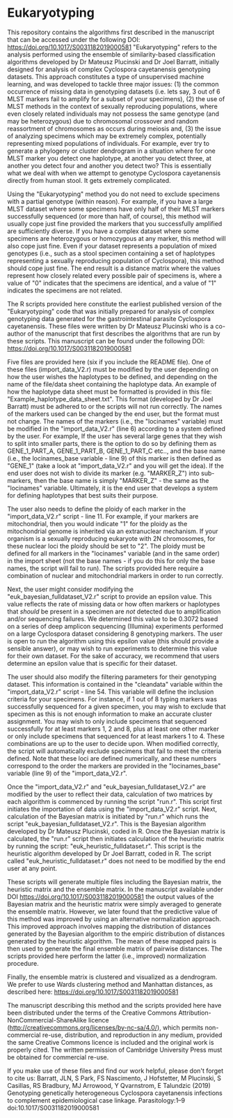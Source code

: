 # Eukaryotyping
This repository contains the algorithms first described in the manuscript that can be accessed under the following DOI: https://doi.org/10.1017/S0031182019000581
"Eukaryotyping" refers to the analysis performed using the ensemble of similarity-based classification algorithms developed by Dr Mateusz Plucinski and Dr Joel Barratt, initially designed for analysis of complex Cyclospora cayetanensis genotyping datasets. This approach constitutes a type of unsupervised machine learning, and was developed to tackle three major issues: (1) the common occurrence of missing data in genotyping datasets (i.e. lets say, 3 out of 6 MLST markers fail to amplify for a subset of your specimens), (2) the use of MLST methods in the context of sexually reproducing populations, where even closely related individuals may not possess the same genotype (and may be heterozygous) due to chromosomal crossover and random reassortment of chromosomes as occurs during meiosis and, (3) the issue of analyzing specimens which may be extremely complex, potentially representing mixed populations of individuals. For example, ever try to generate a phylogeny or cluster dendrogram in a situation where for one MLST marker you detect one haplotype, at another you detect three, at another you detect four and another you detect two? This is essentially what we deal with when we attempt to genotype Cyclospora cayetanensis directly from human stool. It gets extremely complicated.

Using the "Eukaryotyping" method you do not need to exclude specimens with a partial genotype (within reason). For example, if you have a large MLST dataset where some specimens have only half of their MLST markers successfully sequenced (or more than half, of course), this method will usually cope just fine provided the markers that you successfully amplified are sufficiently diverse. If you have a complex dataset where some specimens are heterozygous or homozygous at any marker, this method will also cope just fine. Even if your dataset represents a population of mixed genotypes (i.e., such as a stool specimen containing a set of haplotypes representing a sexually reproducing population of Cyclospora), this method should cope just fine. The end result is a distance matrix where the values represent how closely related every possible pair of specimens is, where a value of "0" indicates that the specimens are identical, and a value of "1" indicates the specimens are not related.

The R scripts provided here constitute the earliest published version of the "Eukaryotyping" code that was initially prepared for analysis of complex genotyping data generated for the gastrointestinal parasite Cyclospora cayetanensis. These files were written by Dr Mateusz Plucinski who is a co-author of the manuscript that first describes the algorithms that are run by these scripts. This manuscript can be found under the following DOI: https://doi.org/10.1017/S0031182019000581

Five files are provided here (six if you include the README file). One of these files (import_data_V2.r) must be modified by the user depending on how the user wishes the haplotypes to be defined, and depending on the name of the file/data sheet containing the haplotype data. An example of how the haplotype data sheet must be formatted is provided in this file: "Example_haplotype_data_sheet.txt". This format (developed by Dr Joel Barratt) must be adhered to or the scripts will not run correctly. The names of the markers used can be changed by the end user, but the format must not change. The names of the markers (i.e., the "locinames" variable) must be modified in the "import_data_V2.r" (line 6) according to a system defined by the user. For example, If the user has several large genes that they wish to split into smaller parts, there is the option to do so by defining them as GENE_1_PART_A, GENE_1_PART_B, GENE_1_PART_C etc.., and the base name (i.e., the locinames_base variable - line 9) of this marker is then defined as "GENE_1" (take a look at "import_data_V2.r" and you will get the idea). If the end user does not wish to divide its marker (e.g. "MARKER_Z") into sub-markers, then the base name is simply "MARKER_Z" - the same as the "locinames" variable. Ultimately, it is the end user that develops a system for defining haplotypes that best suits their purpose.

The user also needs to define the ploidy of each marker in the "import_data_V2.r" script - line 11. For example, if your markers are mitochondrial, then you would indicate "1" for the ploidy as the mitochondrial genome is inherited via an extranuclear mechanism. If your organism is a sexually reproducing eukaryote with 2N chromosomes, for these nuclear loci the ploidy should be set to "2". The ploidy must be defined for all markers in the "locinames" variable (and in the same order) in the import sheet (not the base names - if you do this for only the base names, the script will fail to run). The scripts provided here require a combination of nuclear and mitochondrial markers in order to run correctly.

Next, the user might consider modifying the "euk_bayesian_fulldataset_V2.r" script to provide an epsilon value. This value reflects the rate of missing data or how often markers or haplotypes that *should* be present in a specimen are *not* detected due to amplification and/or sequencing failures. We determined this value to be 0.3072 based on a series of deep amplicon sequencing (Illumina) experiments performed on a large Cyclospora dataset considering 8 genotyping markers. The user is open to run the algorithm using this epsilon value (this should provide a sensible answer), or may wish to run experiments to determine this value for their own dataset. For the sake of accuracy, we recommend that users determine an epsilon value that is specific for their dataset.

The user should also modify the filtering parameters for their genotyping dataset. This information is contained in the "cleandata" variable within the "import_data_V2.r" script - line 54. This variable will define the inclusion criteria for your specimens. For instance, if 1 out of 8 typing markers was successfully sequenced for a given specimen, you may wish to exclude that specimen as this is not enough information to make an accurate cluster assignment. You may wish to only include specimens that sequenced successfully for at least markers 1, 2 and 8, plus at least one other marker or only include specimens that sequenced for at least markers 1 to 4. These combinations are up to the user to decide upon. When modified correctly, the script will automatically exclude specimens that fail to meet the criteria defined. Note that these loci are defined numerically, and these numbers correspond to the order the markers are provided in the "locinames_base" variable (line 9) of the "import_data_V2.r".

Once the "import_data_V2.r" and  "euk_bayesian_fulldataset_V2.r" are modified by the user to reflect their data, calculation of two matrices by each algorithm is commenced by running the script "run.r". This script first initiates the importation of data using the "import_data_V2.r" script. Next, calculation of the Bayesian matrix is initiated by "run.r" which runs the script "euk_bayesian_fulldataset_V2.r". This is the Bayesian algorithm developed by Dr Mateusz Plucinski, coded in R. Once the Bayesian matrix is calculated, the "run.r" script then initiates calculation of the heuristic matrix by running the script:  "euk_heuristic_fulldataset.r". This script is the heuristic algorithm developed by Dr Joel Barratt, coded in R.  The script called "euk_heuristic_fulldataset.r" does not need to be modified by the end user at any point.

These scripts will generate multiple files including the Bayesian matrix, the heuristic matrix and the ensemble matrix. In the manuscript available under DOI https://doi.org/10.1017/S0031182019000581 the output values of the Bayesian matrix and the heuristic matrix were simply averaged to generate the ensemble matrix. However, we later found that the predictive value of this method was improved by using an alternative normalization approach. This improved approach involves mapping the distribution of distances generated by the Bayesian algorithm to the empiric distribution of distances generated by the heuristic algorithm. The mean of these mapped pairs is then used to generate the final ensemble matrix of pairwise distances. The scripts provided here perform the latter (i.e., improved) normalization procedure.

Finally, the ensemble matrix is clustered and visualized as a dendrogram. We prefer to use Wards clustering method and Manhattan distances, as described here: https://doi.org/10.1017/S0031182019000581

The manuscript describing this method and the scripts provided here have been distributed under the terms of the Creative Commons Attribution-NonCommercial-ShareAlike licence (http://creativecommons.org/licenses/by-nc-sa/4.0/), which permits non-commercial re-use, distribution, and reproduction in any medium, provided the same Creative Commons licence is included and the original work is properly cited. The written permission of Cambridge University Press must be obtained for commercial re-use.

If you make use of these files and find our work helpful, please don't forget to cite us:
Barratt, JLN, S Park, FS Nascimento, J Hofstetter, M Plucinski, S Casillas, RS Bradbury, MJ Arrowood, Y Qvarnstrom, E Talundzic (2019) Genotyping genetically heterogeneous Cyclospora cayetanensis infections to complement epidemiological case linkage. Parasitology:1–9 doi:10.1017/S0031182019000581
